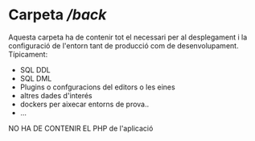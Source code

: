 # Carpeta _/back_

Aquesta carpeta ha de contenir tot el necessari per al desplegament i la configuració de l'entorn tant de producció com de desenvolupament.
Típicament:
 -  SQL DDL
 -  SQL DML
 -  Plugins o confguracions del editors o les eines
 -  altres dades d'interés
 -  dockers per aixecar entorns de prova..
 -  ...

NO HA DE CONTENIR EL PHP de l'aplicació
